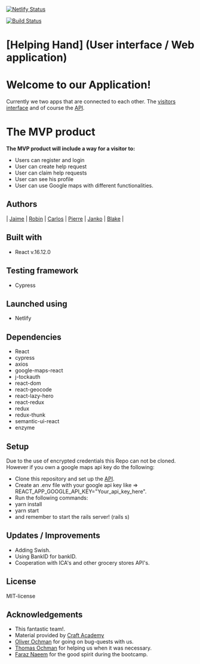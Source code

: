 [![Netlify Status](https://api.netlify.com/api/v1/badges/c63fc4f3-bb39-4741-a94b-370cf872d50a/deploy-status)](https://app.netlify.com/sites/helpinghandproject/deploys)

[![Build Status](https://semaphoreci.com/api/v1/carltesio/helping_hand_backend/branches/development/badge.svg)](https://semaphoreci.com/carltesio/helping_hand_backend)

# [Helping Hand] (User interface / Web application)

# Welcome to our Application! 

Currently we two apps that are connected to each other. 
The [visitors interface](https://github.com/CraftAcademy/helping_hand_client) and of course the [API](https://github.com/CraftAcademy/helping_hand_backend).

# The MVP product
**The MVP product will include a way for a visitor to:**
* Users can register and login
* User can create help request
* User can claim help requests
* User can see his profile
* User can use Google maps with different functionalities.

## Authors
| [Jaime](https://github.com/JaimeCrz) | [Robin](https://github.com/robin-lillqvist) | [Carlos](https://github.com/Carltesio) | [Pierre](https://github.com/pierre-1) | [Janko](https://github.com/MadFarmer101) | [Blake](https://github.com/blake-futchi) |

## Built with
* React v.16.12.0

## Testing framework
* Cypress

## Launched using
* Netlify

## Dependencies
* React
* cypress
* axios
* google-maps-react
* j-tockauth
* react-dom
* react-geocode
* react-lazy-hero
* react-redux
* redux
* redux-thunk
* semantic-ui-react
* enzyme

## Setup
Due to the use of encrypted credentials this Repo can not be cloned. However if you own a google maps api key do the following:

- Clone this repository and set up the [API](https://github.com/CraftAcademy/helping_hand_backend).
- Create an .env file with your google api key like => REACT_APP_GOOGLE_API_KEY="Your_api_key_here".
- Run the following commands:
- yarn install
- yarn start
- and remember to start the rails server! (rails s)


## Updates / Improvements
* Adding Swish.
* Using BankID for bankID.
* Cooperation with ICA's and other grocery stores API's.

## License
MIT-license

## Acknowledgements
- This fantastic team!.
- Material provided by [Craft Academy](https://github.com/CraftAcademy)
- [Oliver Ochman](https://github.com/oliverochman) for going on bug-quests with us.
- [Thomas Ochman](https://github.com/tochman) for helping us when it was necessary.
- [Faraz Naeem](https://github.com/faraznaeem) for the good spirit during the bootcamp.
